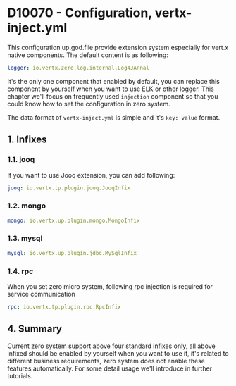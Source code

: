 # D10070 - Configuration, vertx-inject.yml

This configuration up.god.file provide extension system especially for vert.x native components. The default content is as following:

```yaml
logger: io.vertx.zero.log.internal.Log4JAnnal
```

It's the only one component that enabled by default, you can replace this component by yourself when you want to use ELK or other logger. This chapter we'll focus on frequently used `injection` component so that you could know how to set the configuration in zero system.

The data format of `vertx-inject.yml` is simple and it's `key: value` format.

## 1. Infixes

### 1.1. jooq

If you want to use Jooq extension, you can add following:

```yaml
jooq: io.vertx.tp.plugin.jooq.JooqInfix
```

### 1.2. mongo

```yaml
mongo: io.vertx.up.plugin.mongo.MongoInfix
```

### 1.3. mysql

```yaml
mysql: io.vertx.up.plugin.jdbc.MySqlInfix
```

### 1.4. rpc

When you set zero micro system, following rpc injection is required for service communication

```yaml
rpc: io.vertx.tp.plugin.rpc.RpcInfix
```

## 4. Summary

Current zero system support above four standard infixes only, all above infixed should be enabled by yourself when you want to use it, it's related to different business requirements, zero system does not enable these features automatically. For some detail usage we'll introduce in further tutorials.

